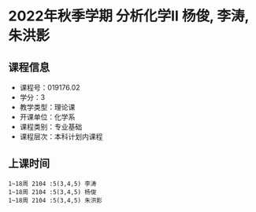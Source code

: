 # 2022年秋季学期 分析化学II 杨俊, 李涛, 朱洪影






## 课程信息

- 课程号：019176.02
- 学分：3
- 教学类型：理论课
- 开课单位：化学系
- 课程类别：专业基础
- 课程层次：本科计划内课程

## 上课时间

```
1~18周 2104 :5(3,4,5) 李涛
1~18周 2104 :5(3,4,5) 杨俊
1~18周 2104 :5(3,4,5) 朱洪影
```


